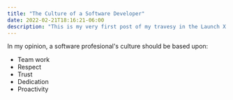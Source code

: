 ```yaml
---
title: "The Culture of a Software Developer"
date: 2022-02-21T18:16:21-06:00
description: "This is my very first post of my travesy in the Launch X's Backend Mission with Node JS."
---
```


In my opinion, a software profesional's culture should be based upon:

- Team work
- Respect
- Trust
- Dedication
- Proactivity
